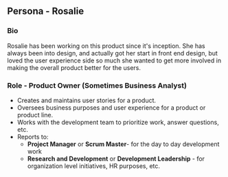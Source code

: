 ## Persona - Rosalie

### Bio

Rosalie has been working on this product since it's inception. She has always
been into design, and actually got her start in front end design, but loved the
user experience side so much she wanted to get more involved in making the
overall product better for the users.

### Role - Product Owner (Sometimes Business Analyst)

- Creates and maintains user stories for a product.
- Oversees business purposes and user experience for a product or product line.
- Works with the development team to prioritize work, answer questions, etc.
- Reports to:
  - **Project Manager** or **Scrum Master**- for the day to day development work
  - **Research and Development** or **Development Leadership** - for
    organization level initiatives, HR purposes, etc.
